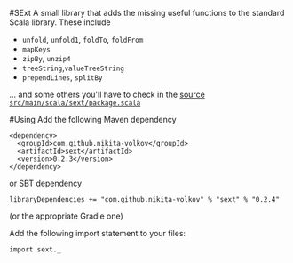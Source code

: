 #SExt
A small library that adds the missing useful functions to the standard Scala library. These include

* `unfold`, `unfold1`, `foldTo`, `foldFrom`
* `mapKeys`
* `zipBy`, `unzip4`
* `treeString`,`valueTreeString`
* `prependLines`, `splitBy`

... and some others you'll have to check in the [source `src/main/scala/sext/package.scala`](src/main/scala/sext/package.scala)

#Using
Add the following Maven dependency

    <dependency>
      <groupId>com.github.nikita-volkov</groupId>
      <artifactId>sext</artifactId>
      <version>0.2.3</version>
    </dependency>

or SBT dependency
    
    libraryDependencies += "com.github.nikita-volkov" % "sext" % "0.2.4"

(or the appropriate Gradle one)

Add the following import statement to your files:

    import sext._
